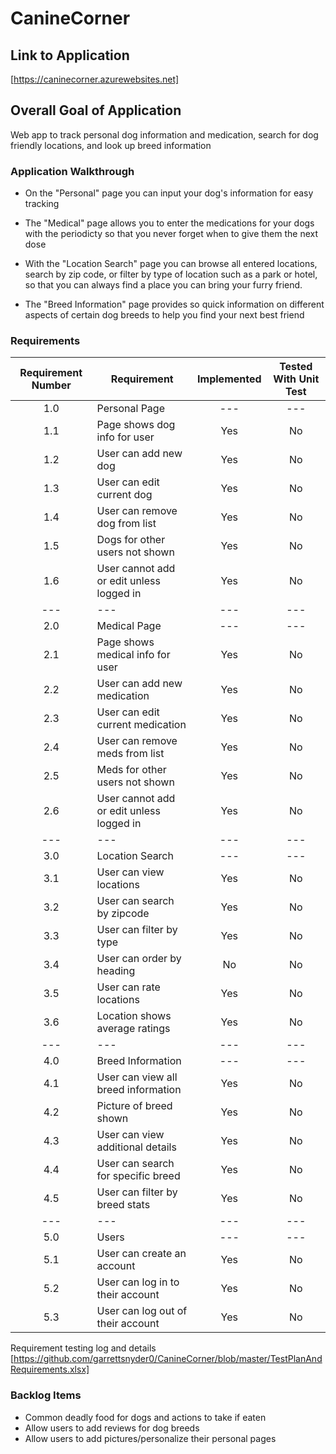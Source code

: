# CanineCorner

## Link to Application
[https://caninecorner.azurewebsites.net]

## Overall Goal of Application
Web app to track personal dog information and medication, search for dog friendly locations, and look up breed information

### Application Walkthrough
- On the "Personal" page you can input your dog's information for easy tracking

- The "Medical" page allows you to enter the medications for your dogs with the periodicty so that you never forget when to give them the next dose

- With the "Location Search" page you can browse all entered locations, search by zip code, or filter by type of location such as a park or hotel, so that you can always find a place you can bring your furry friend.

- The "Breed Information" page provides so quick information on different aspects of certain dog breeds to help you find your next best friend

### Requirements
|Requirement Number     | Requirement                             | Implemented   | Tested With Unit Test |
|       :---:           |     ---                                 |     :---:     |        :---:          |
|       1.0             | Personal Page                           |    ---        |       ---             | 
|       1.1             | Page shows dog info for user            |   Yes         |       No              |
|       1.2             | User can add new dog                    |   Yes         |       No              |
|       1.3             | User can edit current dog               |   Yes         |       No              |
|       1.4             | User can remove dog from list           |   Yes         |       No              |
|       1.5             | Dogs for other users not shown          |   Yes         |       No              |
|       1.6             | User cannot add or edit unless logged in|    Yes        |       No              |
|       ---             |     ---                                 |     ---       |        ---            |
|       2.0             | Medical Page                            |     ---       |        ---            |
|       2.1             | Page shows medical info for user        |   Yes         |       No              |
|       2.2             | User can add new medication             |   Yes         |       No              |
|       2.3             | User can edit current medication        |   Yes         |       No              |
|       2.4             | User can remove meds from list          |   Yes         |       No              |
|       2.5             | Meds for other users not shown          |   Yes         |       No              |
|       2.6             | User cannot add or edit unless logged in|    Yes        |       No              |
|       ---             |     ---                                 |     ---       |        ---            |
|       3.0             | Location Search                         |     ---       |        ---            |
|       3.1             | User can view locations                 |  Yes          |      No               |
|       3.2             | User can search by zipcode              |  Yes          |      No               |
|       3.3             | User can filter by type                 |  Yes          |      No               |
|       3.4             | User can order by heading               |  No           |      No               |
|       3.5             | User can rate locations                 |  Yes          |      No               |
|       3.6             | Location shows average ratings          |  Yes          |      No               |
|       ---             |     ---                                 |     ---       |        ---            |
|       4.0             | Breed Information                       |     ---       |        ---            |
|       4.1             | User can view all breed information     |       Yes     |       No              |
|       4.2             | Picture of breed shown                  |      Yes      |       No              |
|       4.3             | User can view additional details        |      Yes      |       No              |
|       4.4             | User can search for specific breed      |       Yes     |       No              |
|       4.5             | User can filter by breed stats          |       Yes     |       No              |
|       ---             |     ---                                 |     ---       |        ---            |
|       5.0             | Users                                   |     ---       |        ---            |
|       5.1             | User can create an account              |       Yes     |       No              |
|       5.2             | User can log in to their account        |      Yes      |       No              |
|       5.3             | User can log out of their account       |       Yes     |       No              |

Requirement testing log and details [https://github.com/garrettsnyder0/CanineCorner/blob/master/TestPlanAndRequirements.xlsx]

### Backlog Items
- Common deadly food for dogs and actions to take if eaten
- Allow users to add reviews for dog breeds
- Allow users to add pictures/personalize their personal pages
